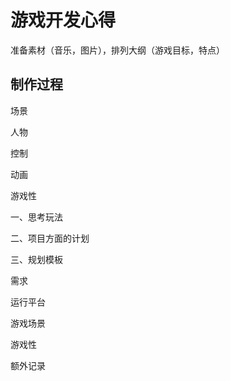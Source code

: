 # 游戏开发心得

准备素材（音乐，图片），排列大纲（游戏目标，特点）

## 制作过程

场景

人物

控制

动画

游戏性

一、思考玩法

二、项目方面的计划

三、规划模板

需求

运行平台

游戏场景

游戏性

额外记录
